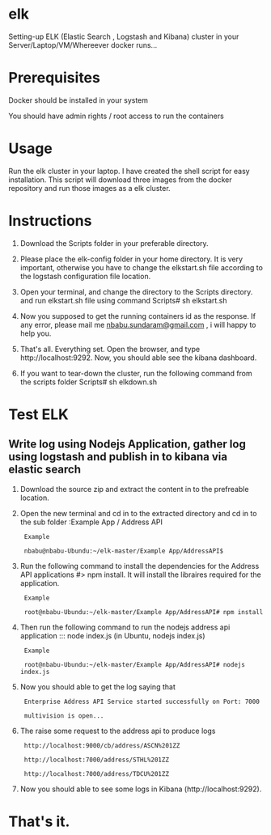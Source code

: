 # elk
Setting-up ELK (Elastic Search , Logstash  and Kibana) cluster in your Server/Laptop/VM/Whereever docker runs...


# Prerequisites

Docker should be installed in your system

You should have admin rights / root access to run the containers


# Usage

Run the elk cluster in your laptop. I have created the shell script for easy installation. This script will download three images from the docker repository and run those images as a elk cluster.

 
# Instructions

1. Download the Scripts folder in your preferable directory.

2. Please place the elk-config folder in your home directory. It is very important, otherwise you have to change the elkstart.sh file according to the logstash configuration file location.
 
3. Open your terminal, and change the directory to the Scripts directory. and run elkstart.sh file using command Scripts# sh elkstart.sh 

4. Now you supposed to get the running containers id as the response. If any error, please mail me nbabu.sundaram@gmail.com , i will happy to help you.

5. That's all. Everything set. Open the browser, and type http://localhost:9292. Now, you should able see the kibana dashboard.

6. If you want to tear-down the cluster, run the following command from the scripts folder Scripts# sh elkdown.sh



# Test ELK

## Write log using Nodejs Application, gather log using logstash and publish in to kibana via elastic search

1. Download the source zip and extract the content in to the prefreable location.

2. Open the new terminal and cd in to the extracted directory and cd in to the sub folder :Example App / Address API

		Example

		nbabu@nbabu-Ubundu:~/elk-master/Example App/AddressAPI$

3. Run the following command to install the dependencies for the Address API applications #> npm install. It will install the libraires required for the application.

		Example

		root@nbabu-Ubundu:~/elk-master/Example App/AddressAPI# npm install

4. Then run the following command to run the nodejs address api application ::: node index.js (in Ubuntu, nodejs index.js)

		Example

		root@nbabu-Ubundu:~/elk-master/Example App/AddressAPI# nodejs index.js
5. Now you should able to get the log saying that

		Enterprise Address API Service started successfully on Port: 7000

		multivision is open...

6. The raise some request to the address api to produce logs

		http://localhost:9000/cb/address/ASCN%201ZZ

		http://localhost:7000/address/STHL%201ZZ

		http://localhost:7000/address/TDCU%201ZZ

7. Now you should able to see some logs in Kibana (http://localhost:9292).

# That's it.


